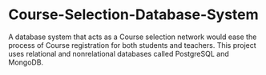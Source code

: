 # Course-Selection-Database-System
A database system that acts as a Course selection network would ease the process of Course registration for both students and teachers. This project uses relational and nonrelational databases called PostgreSQL and MongoDB.
